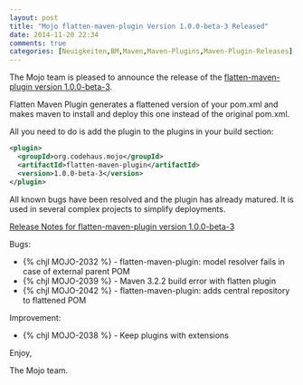 ```yaml
---
layout: post
title: "Mojo flatten-maven-plugin Version 1.0.0-beta-3 Released"
date: 2014-11-20 22:34
comments: true
categories: [Neuigkeiten,BM,Maven,Maven-Plugins,Maven-Plugin-Releases]
---
```

The Mojo team is pleased to announce the release of the 
[flatten-maven-plugin version 1.0.0-beta-3](http://mojo.codehaus.org/flatten-maven-plugin/).

Flatten Maven Plugin generates a flattened version of your pom.xml and makes
maven to install and deploy this one instead of the original pom.xml.

All you need to do is add the plugin to the plugins in your build section:

``` xml
<plugin>
  <groupId>org.codehaus.mojo</groupId>
  <artifactId>flatten-maven-plugin</artifactId>
  <version>1.0.0-beta-3</version>
</plugin>
```

All known bugs have been resolved and the plugin has already matured. It is
used in several complex projects to simplify deployments.

<!-- more -->

[Release Notes for flatten-maven-plugin version 1.0.0-beta-3](http://jira.codehaus.org/secure/ReleaseNote.jspa?projectId=11062&version=20426)

Bugs:

 * {% chjl MOJO-2032 %} - flatten-maven-plugin: model resolver fails in case of external parent POM
 * {% chjl MOJO-2039 %} - Maven 3.2.2 build error with flatten plugin
 * {% chjl MOJO-2042 %} - flatten-maven-plugin: adds central repository to flattened POM

Improvement:

 * {% chjl MOJO-2038 %} - Keep plugins with extensions

Enjoy,

The Mojo team. 
